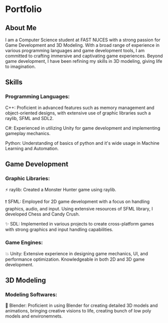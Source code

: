 # Portfolio

## About Me
I am a Computer Science student at FAST NUCES with a strong passion for Game Development and 3D Modeling. With a broad range of experience in various 
programming languages and game development tools, I am committed to crafting immersive and captivating game experiences. Beyond game development, I have 
been refining my skills in 3D modeling, giving life to imagination.

## Skills

### Programming Languages:
C++: Proficient in advanced features such as memory management and object-oriented designs, with extensive use of graphic libraries such a raylib, SFML and SDL2. <br/>

C#: Experienced in utilizing Unity for game development and implementing gameplay mechanics. <br/>

Python: Understanding of basics of python and it's wide usage in Machine Learning and Automation. <br/>

## Game Development

### Graphic Libraries:
⚡ raylib: Created a Monster Hunter game using raylib. <br/>

❗ SFML: Employed for 2D game development with a focus on handling graphics, audio, and input. Using extensive resources of SFML library, I developed Chess and Candy Crush. <br/>

✨ SDL: Implemented in various projects to create cross-platform games with strong graphics and input handling capabilities. <br/>

### Game Engines:
💥 Unity: Extensive experience in designing game mechanics, UI, and performance optimization. Knowledgeable in both 2D and 3D game development. <br/>

## 3D Modeling
### Modeling Softwares:
🎨 Blender: Proficient in using Blender for creating detailed 3D models and animations, bringing creative visions to life, creating bunch of low poly models and environemnets. <br/>

